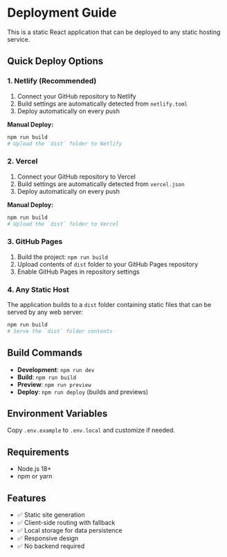 # Deployment Guide

This is a static React application that can be deployed to any static hosting service.

## Quick Deploy Options

### 1. Netlify (Recommended)
1. Connect your GitHub repository to Netlify
2. Build settings are automatically detected from `netlify.toml`
3. Deploy automatically on every push

**Manual Deploy:**
```bash
npm run build
# Upload the `dist` folder to Netlify
```

### 2. Vercel
1. Connect your GitHub repository to Vercel
2. Build settings are automatically detected from `vercel.json`
3. Deploy automatically on every push

**Manual Deploy:**
```bash
npm run build
# Upload the `dist` folder to Vercel
```

### 3. GitHub Pages
1. Build the project: `npm run build`
2. Upload contents of `dist` folder to your GitHub Pages repository
3. Enable GitHub Pages in repository settings

### 4. Any Static Host
The application builds to a `dist` folder containing static files that can be served by any web server:

```bash
npm run build
# Serve the `dist` folder contents
```

## Build Commands
- **Development**: `npm run dev`
- **Build**: `npm run build`
- **Preview**: `npm run preview`
- **Deploy**: `npm run deploy` (builds and previews)

## Environment Variables
Copy `.env.example` to `.env.local` and customize if needed.

## Requirements
- Node.js 18+
- npm or yarn

## Features
- ✅ Static site generation
- ✅ Client-side routing with fallback
- ✅ Local storage for data persistence
- ✅ Responsive design
- ✅ No backend required